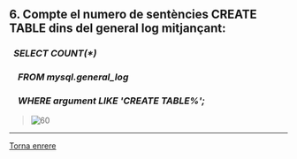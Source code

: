 ## 6. Compte el numero de sentències CREATE TABLE dins del general log mitjançant:
### &nbsp;&nbsp;_SELECT COUNT(*)_  
### &nbsp;&nbsp;&nbsp;&nbsp;_FROM mysql.general_log_  
### &nbsp;&nbsp;&nbsp;&nbsp;_WHERE argument LIKE 'CREATE TABLE%';_

> ![60]()

***
[Torna enrere](https://github.com/Josep88/MP10UF2-A2)
